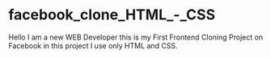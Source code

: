 # facebook_clone_HTML_-_CSS
Hello I am a new WEB Developer this is my First Frontend Cloning Project on Facebook in this project I use only HTML and CSS. 
